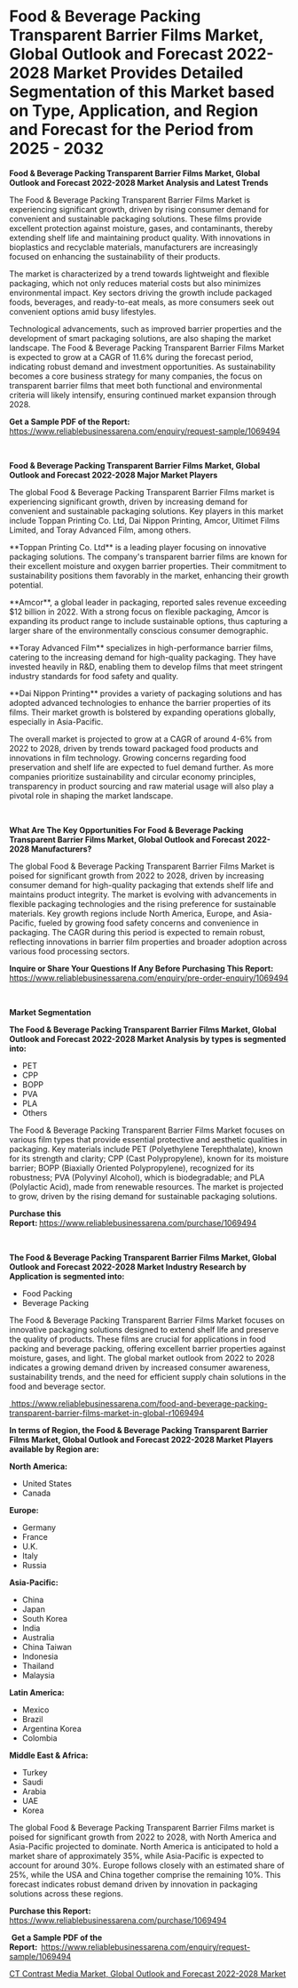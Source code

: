 <p><h1>Food & Beverage Packing Transparent Barrier Films Market, Global Outlook and Forecast 2022-2028 Market Provides Detailed Segmentation of this Market based on Type, Application, and Region and Forecast for the Period from 2025 - 2032</h1></p><p><strong>Food & Beverage Packing Transparent Barrier Films Market, Global Outlook and Forecast 2022-2028 Market Analysis and Latest Trends</strong></p>
<p><p>The Food & Beverage Packing Transparent Barrier Films Market is experiencing significant growth, driven by rising consumer demand for convenient and sustainable packaging solutions. These films provide excellent protection against moisture, gases, and contaminants, thereby extending shelf life and maintaining product quality. With innovations in bioplastics and recyclable materials, manufacturers are increasingly focused on enhancing the sustainability of their products.</p><p>The market is characterized by a trend towards lightweight and flexible packaging, which not only reduces material costs but also minimizes environmental impact. Key sectors driving the growth include packaged foods, beverages, and ready-to-eat meals, as more consumers seek out convenient options amid busy lifestyles.</p><p>Technological advancements, such as improved barrier properties and the development of smart packaging solutions, are also shaping the market landscape. The Food & Beverage Packing Transparent Barrier Films Market is expected to grow at a CAGR of 11.6% during the forecast period, indicating robust demand and investment opportunities. As sustainability becomes a core business strategy for many companies, the focus on transparent barrier films that meet both functional and environmental criteria will likely intensify, ensuring continued market expansion through 2028.</p></p>
<p><strong>Get a Sample PDF of the Report:&nbsp;</strong> <a href="https://www.reliablebusinessarena.com/enquiry/request-sample/1069494?utm_campaign=2889&utm_medium=2&utm_source=Github&utm_content=ia&utm_term=21032025&utm_id=food-beverage-packing-transparent-barrier-films-market-global-outlook-and-forecast-2022-2028">https://www.reliablebusinessarena.com/enquiry/request-sample/1069494</a></p>
<p>&nbsp;</p>
<p><strong>Food & Beverage Packing Transparent Barrier Films Market, Global Outlook and Forecast 2022-2028 Major Market Players</strong></p>
<p><p>The global Food & Beverage Packing Transparent Barrier Films market is experiencing significant growth, driven by increasing demand for convenient and sustainable packaging solutions. Key players in this market include Toppan Printing Co. Ltd, Dai Nippon Printing, Amcor, Ultimet Films Limited, and Toray Advanced Film, among others.</p><p>**Toppan Printing Co. Ltd** is a leading player focusing on innovative packaging solutions. The company's transparent barrier films are known for their excellent moisture and oxygen barrier properties. Their commitment to sustainability positions them favorably in the market, enhancing their growth potential.</p><p>**Amcor**, a global leader in packaging, reported sales revenue exceeding $12 billion in 2022. With a strong focus on flexible packaging, Amcor is expanding its product range to include sustainable options, thus capturing a larger share of the environmentally conscious consumer demographic.</p><p>**Toray Advanced Film** specializes in high-performance barrier films, catering to the increasing demand for high-quality packaging. They have invested heavily in R&D, enabling them to develop films that meet stringent industry standards for food safety and quality.</p><p>**Dai Nippon Printing** provides a variety of packaging solutions and has adopted advanced technologies to enhance the barrier properties of its films. Their market growth is bolstered by expanding operations globally, especially in Asia-Pacific.</p><p>The overall market is projected to grow at a CAGR of around 4-6% from 2022 to 2028, driven by trends toward packaged food products and innovations in film technology. Growing concerns regarding food preservation and shelf life are expected to fuel demand further. As more companies prioritize sustainability and circular economy principles, transparency in product sourcing and raw material usage will also play a pivotal role in shaping the market landscape.</p></p>
<p>&nbsp;</p>
<p><strong>What Are The Key Opportunities For Food & Beverage Packing Transparent Barrier Films Market, Global Outlook and Forecast 2022-2028 Manufacturers?</strong></p>
<p><p>The global Food & Beverage Packing Transparent Barrier Films Market is poised for significant growth from 2022 to 2028, driven by increasing consumer demand for high-quality packaging that extends shelf life and maintains product integrity. The market is evolving with advancements in flexible packaging technologies and the rising preference for sustainable materials. Key growth regions include North America, Europe, and Asia-Pacific, fueled by growing food safety concerns and convenience in packaging. The CAGR during this period is expected to remain robust, reflecting innovations in barrier film properties and broader adoption across various food processing sectors.</p></p>
<p><strong>Inquire or Share Your Questions If Any Before Purchasing This Report:</strong> <a href="https://www.reliablebusinessarena.com/enquiry/pre-order-enquiry/1069494?utm_campaign=2889&utm_medium=2&utm_source=Github&utm_content=ia&utm_term=21032025&utm_id=food-beverage-packing-transparent-barrier-films-market-global-outlook-and-forecast-2022-2028">https://www.reliablebusinessarena.com/enquiry/pre-order-enquiry/1069494</a></p>
<p>&nbsp;</p>
<p><strong>Market Segmentation</strong></p>
<p><strong>The Food & Beverage Packing Transparent Barrier Films Market, Global Outlook and Forecast 2022-2028 Market Analysis by types is segmented into:</strong></p>
<p><ul><li>PET</li><li>CPP</li><li>BOPP</li><li>PVA</li><li>PLA</li><li>Others</li></ul></p>
<p><p>The Food & Beverage Packing Transparent Barrier Films Market focuses on various film types that provide essential protective and aesthetic qualities in packaging. Key materials include PET (Polyethylene Terephthalate), known for its strength and clarity; CPP (Cast Polypropylene), known for its moisture barrier; BOPP (Biaxially Oriented Polypropylene), recognized for its robustness; PVA (Polyvinyl Alcohol), which is biodegradable; and PLA (Polylactic Acid), made from renewable resources. The market is projected to grow, driven by the rising demand for sustainable packaging solutions.</p></p>
<p><strong>Purchase this Report:&nbsp;</strong><a href="https://www.reliablebusinessarena.com/purchase/1069494?utm_campaign=2889&utm_medium=2&utm_source=Github&utm_content=ia&utm_term=21032025&utm_id=food-beverage-packing-transparent-barrier-films-market-global-outlook-and-forecast-2022-2028">https://www.reliablebusinessarena.com/purchase/1069494</a></p>
<p>&nbsp;</p>
<p><strong>The Food & Beverage Packing Transparent Barrier Films Market, Global Outlook and Forecast 2022-2028 Market Industry Research by Application is segmented into:</strong></p>
<p><ul><li>Food Packing</li><li>Beverage Packing</li></ul></p>
<p><p>The Food & Beverage Packing Transparent Barrier Films Market focuses on innovative packaging solutions designed to extend shelf life and preserve the quality of products. These films are crucial for applications in food packing and beverage packing, offering excellent barrier properties against moisture, gases, and light. The global market outlook from 2022 to 2028 indicates a growing demand driven by increased consumer awareness, sustainability trends, and the need for efficient supply chain solutions in the food and beverage sector.</p></p>
<p><a href="https://www.reliablebusinessarena.com/food-and-beverage-packing-transparent-barrier-films-market-in-global-r1069494?utm_campaign=2889&utm_medium=2&utm_source=Github&utm_content=ia&utm_term=21032025&utm_id=food-beverage-packing-transparent-barrier-films-market-global-outlook-and-forecast-2022-2028">&nbsp;https://www.reliablebusinessarena.com/food-and-beverage-packing-transparent-barrier-films-market-in-global-r1069494</a></p>
<p><strong>In terms of Region, the Food & Beverage Packing Transparent Barrier Films Market, Global Outlook and Forecast 2022-2028 Market Players available by Region are:</strong></p>
<p>
    <p> <strong> North America: </strong>
        <ul>
            <li>United States</li>
            <li>Canada</li>
        </ul>
        </p> 
    <p> <strong> Europe: </strong>
        <ul>
            <li>Germany</li>
            <li>France</li>
            <li>U.K.</li>
            <li>Italy</li>
            <li>Russia</li>
        </ul>
        </p> 
    <p> <strong> Asia-Pacific: </strong>
        <ul>
            <li>China</li>
            <li>Japan</li>
            <li>South Korea</li>
            <li>India</li>
            <li>Australia</li>
            <li>China Taiwan</li>
            <li>Indonesia</li>
            <li>Thailand</li>
            <li>Malaysia</li>
        </ul>
        </p> 
    <p> <strong> Latin America: </strong>
        <ul>
            <li>Mexico</li>
            <li>Brazil</li>
            <li>Argentina Korea</li>
            <li>Colombia</li>
        </ul>
        </p> 
    <p> <strong> Middle East & Africa: </strong>
        <ul>
            <li>Turkey</li>
            <li>Saudi</li>
            <li>Arabia</li>
            <li>UAE</li>
            <li>Korea</li>
        </ul>
    </p>
    </p>
<p><p>The global Food & Beverage Packing Transparent Barrier Films market is poised for significant growth from 2022 to 2028, with North America and Asia-Pacific projected to dominate. North America is anticipated to hold a market share of approximately 35%, while Asia-Pacific is expected to account for around 30%. Europe follows closely with an estimated share of 25%, while the USA and China together comprise the remaining 10%. This forecast indicates robust demand driven by innovation in packaging solutions across these regions.</p></p>
<p><strong>Purchase this Report: </strong><a href="https://www.reliablebusinessarena.com/purchase/1069494?utm_campaign=2889&utm_medium=2&utm_source=Github&utm_content=ia&utm_term=21032025&utm_id=food-beverage-packing-transparent-barrier-films-market-global-outlook-and-forecast-2022-2028">https://www.reliablebusinessarena.com/purchase/1069494</a></p>
<p>&nbsp;<strong>Get a Sample PDF of the Report:&nbsp;&nbsp;</strong><a href="https://www.reliablebusinessarena.com/enquiry/request-sample/1069494?utm_campaign=2889&utm_medium=2&utm_source=Github&utm_content=ia&utm_term=21032025&utm_id=food-beverage-packing-transparent-barrier-films-market-global-outlook-and-forecast-2022-2028">https://www.reliablebusinessarena.com/enquiry/request-sample/1069494</a></p>
<p><strong></strong></p>
<p><p><a href="https://github.com/djibenesha/Market-Research-Report-List-1/blob/main/ct-contrast-media-market-global-outlook-and-forecast-2022-2028-market.md?utm_campaign=2889&utm_medium=2&utm_source=Github&utm_content=ia&utm_term=21032025&utm_id=food-beverage-packing-transparent-barrier-films-market-global-outlook-and-forecast-2022-2028">CT Contrast Media Market, Global Outlook and Forecast 2022-2028 Market</a></p></p>
